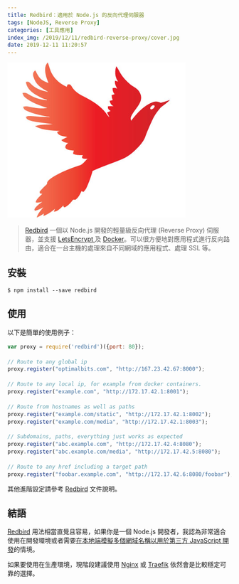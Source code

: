 ```yaml
---
title: Redbird：適用於 Node.js 的反向代理伺服器
tags: [NodeJS, Reverse Proxy]
categories: [工具應用]
index_img: /2019/12/11/redbird-reverse-proxy/cover.jpg
date: 2019-12-11 11:20:57
---
```


![cover](/2019/12/11/redbird-reverse-proxy/cover.jpg)

> [Redbird](https://github.com/OptimalBits/redbird) 一個以 Node.js 開發的輕量級反向代理 (Reverse Proxy) 伺服器，並支援 [LetsEncrypt ](https://letsencrypt.org) 及 [Docker](https://www.docker.com)。可以很方便地對應用程式進行反向路由，適合在一台主機的處理來自不同網域的應用程式、處理 SSL 等。

<!-- more -->

## 安裝

```
$ npm install --save redbird
```

## 使用

以下是簡單的使用例子：

```js
var proxy = require('redbird')({port: 80});

// Route to any global ip
proxy.register("optimalbits.com", "http://167.23.42.67:8000");

// Route to any local ip, for example from docker containers.
proxy.register("example.com", "http://172.17.42.1:8001");

// Route from hostnames as well as paths
proxy.register("example.com/static", "http://172.17.42.1:8002");
proxy.register("example.com/media", "http://172.17.42.1:8003");

// Subdomains, paths, everything just works as expected
proxy.register("abc.example.com", "http://172.17.42.4:8080");
proxy.register("abc.example.com/media", "http://172.17.42.5:8080");

// Route to any href including a target path
proxy.register("foobar.example.com", "http://172.17.42.6:8080/foobar");
```

其他進階設定請參考 [Redbird](https://github.com/OptimalBits/redbird) 文件說明。

## 結語

[Redbird](https://github.com/OptimalBits/redbird) 用法相當直覺且容易，如果你是一個 Node.js 開發者，我認為非常適合使用在開發環境或者需要[在本地端模擬多個網域名稱以用於第三方 JavaScript 開發](/2017/04/03/simulating-multiple-domains-at-local-for-third-party-javascript-development/)的情境。

如果要使用在生產環境，現階段建議使用 [Nginx](https://www.nginx.com/) 或 [Traefik](https://docs.traefik.io) 依然會是比較穩定可靠的選擇。
